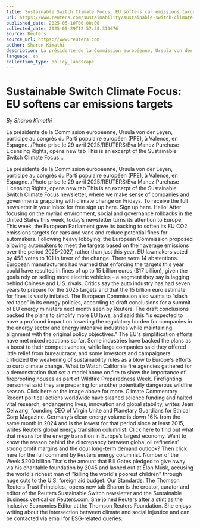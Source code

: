 ```yaml
---
title: Sustainable Switch Climate Focus: EU softens car emissions targets
url: https://www.reuters.com/sustainability/sustainable-switch-climate-focus-eu-softens-car-emissions-targets-2025-05-10/
published_date: 2025-05-10T00:00:00
collected_date: 2025-05-29T12:57:30.313076
source: Reuters
source_url: https://www.reuters.com
author: Sharon Kimathi
description: La présidente de la Commission européenne, Ursula von der Leyen, participe au congrès du Parti populaire européen (PPE), à Valence, en Espagne. /Photo prise le 29 avril 2025/REUTERS/Eva Manez Purchase Licensing Rights, opens new tab This is an excerpt of the Sustainable Switch Climate Focus...
language: en
collection_type: policy_landscape
---
```


# Sustainable Switch Climate Focus: EU softens car emissions targets

*By Sharon Kimathi*

La présidente de la Commission européenne, Ursula von der Leyen, participe au congrès du Parti populaire européen (PPE), à Valence, en Espagne. /Photo prise le 29 avril 2025/REUTERS/Eva Manez Purchase Licensing Rights, opens new tab This is an excerpt of the Sustainable Switch Climate Focus...

La présidente de la Commission européenne, Ursula von der Leyen, participe au congrès du Parti populaire européen (PPE), à Valence, en Espagne. /Photo prise le 29 avril 2025/REUTERS/Eva Manez Purchase Licensing Rights, opens new tab This is an excerpt of the Sustainable Switch Climate Focus newsletter, where we make sense of companies and governments grappling with climate change on Fridays. To receive the full newsletter in your inbox for free sign up here. Sign up here. Hello! After focusing on the myriad environment, social and governance rollbacks in the United States this week, today’s newsletter turns its attention to Europe. This week, the European Parliament gave its backing to soften its EU CO2 emissions targets for cars and vans and reduce potential fines for automakers. Following heavy lobbying, the European Commission proposed allowing automakers to meet the targets based on their average emissions over the period 2025-2027, rather than just this year. EU lawmakers voted by 458 votes to 101 in favor of the change. There were 14 abstentions. European manufacturers had warned that enforcing the targets this year could have resulted in fines of up to 15 billion euros ($17 billion), given the goals rely on selling more electric vehicles – a segment they say is lagging behind Chinese and U.S. rivals. Critics say the auto industry has had seven years to prepare for the 2025 targets and that the 15 billion euro estimate for fines is vastly inflated. The European Commission also wants to “slash red tape” in its energy policies, according to draft conclusions for a summit of EU energy ministers next month seen by Reuters. The draft conclusions backed the plans to simplify more EU laws, and said this "is expected to have a profound impact on lowering the regulatory burden for companies in the energy sector and energy intensive industries while maintaining alignment with the original policy objectives." The EU's simplification efforts have met mixed reactions so far. Some industries have backed the plans as a boost to their competitiveness, while large companies said they offered little relief from bureaucracy, and some investors and campaigners criticized the weakening of sustainability rules as a blow to Europe's efforts to curb climate change. What to Watch​ California fire agencies gathered for a demonstration that set a model home on fire to show the importance of fireproofing houses as part of Wildfire Preparedness Week. Firefighting personnel said they are preparing for another potentially dangerous wildfire season. Click here or the image above for more. Climate Commentary​ Recent political actions worldwide have slashed science funding and halted vital research, endangering lives, innovation and global stability, writes Jean Oelwang, founding CEO of Virgin Unite and Planetary Guardians for Ethical Corp Magazine. Germany’s clean energy volume is down 16% from the same month in 2024 and is the lowest for that period since at least 2015, writes Reuters global energy transition columnist. Click here to find out what that means for the energy transition in Europe’s largest economy. Want to know the reason behind the discrepancy between global oil refineries’ strong profit margins and the dour long-term demand outlook? Then click here for the full comment by Reuters energy columnist. Number of the Week $200 billion That’s the amount that Bill Gates pledged to give away via his charitable foundation by 2045 and lashed out at Elon Musk, accusing the world's richest man of "killing the world's poorest children" through huge cuts to the U.S. foreign aid budget. Our Standards: The Thomson Reuters Trust Principles., opens new tab Sharon is the creator, curator and editor of the Reuters Sustainable Switch newsletter and the Sustainable Business vertical on Reuters.com. She joined Reuters after a stint as the Inclusive Economies Editor at the Thomson Reuters Foundation. She enjoys writing about the intersection between climate and social injustice and can be contacted via email for ESG-related queries.